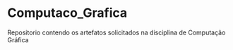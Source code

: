 # Computaco_Grafica
Repositorio contendo os artefatos solicitados na disciplina de Computação Gráfica
